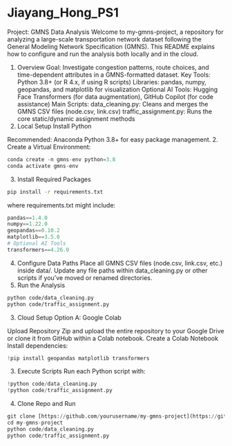 # Jiayang_Hong_PS1
Project: GMNS Data Analysis
Welcome to my-gmns-project, a repository for analyzing a large-scale transportation network dataset following the General Modeling Network Specification (GMNS). This README explains how to configure and run the analysis both locally and in the cloud.

1. Overview
Goal: Investigate congestion patterns, route choices, and time-dependent attributes in a GMNS-formatted dataset.
Key Tools:
Python 3.8+ (or R 4.x, if using R scripts)
Libraries: pandas, numpy, geopandas, and matplotlib for visualization
Optional AI Tools: Hugging Face Transformers (for data augmentation), GitHub Copilot (for code assistance)
Main Scripts:
data_cleaning.py: Cleans and merges the GMNS CSV files (node.csv, link.csv)
traffic_assignment.py: Runs the core static/dynamic assignment methods
2. Local Setup
Install Python

Recommended: Anaconda Python 3.8+ for easy package management.
2. Create a Virtual Environment:
```python
conda create -n gmns-env python=3.8
conda activate gmns-env
```
3. Install Required Packages
```bash
pip install -r requirements.txt
```
where requirements.txt might include:
```python
pandas==1.4.0
numpy==1.22.0
geopandas==0.10.2
matplotlib==3.5.0
# Optional AI Tools
transformers==4.26.0
```
4. Configure Data Paths
Place all GMNS CSV files (node.csv, link.csv, etc.) inside data/.
Update any file paths within data_cleaning.py or other scripts if you’ve moved or renamed directories.
5. Run the Analysis
```bash
python code/data_cleaning.py
python code/traffic_assignment.py
```
3. Cloud Setup
Option A: Google Colab

Upload Repository
Zip and upload the entire repository to your Google Drive or clone it from GitHub within a Colab notebook.
Create a Colab Notebook
Install dependencies:
```python
!pip install geopandas matplotlib transformers
```
3. Execute Scripts
Run each Python script with:
```python
!python code/data_cleaning.py
!python code/traffic_assignment.py
```
4. Clone Repo and Run
```python
git clone [https://github.com/yourusername/my-gmns-project](https://github.com/Rising-Stars-by-Sunshine/Jiayang_Hong_PS1).git
cd my-gmns-project
python code/data_cleaning.py
python code/traffic_assignment.py
```
